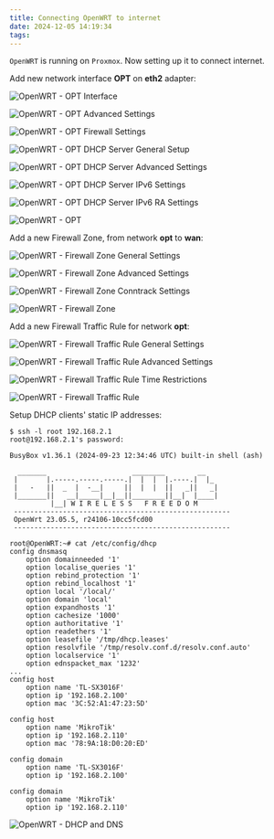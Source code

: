 ```yaml
---
title: Connecting OpenWRT to internet
date: 2024-12-05 14:19:34
tags:
---
```


`OpenWRT` is running on `Proxmox`. Now setting up it to connect internet.

Add new network interface **OPT** on **eth2** adapter:

![OpenWRT - OPT Interface](/img/OpenWRT%20-%20OPT%20Interface.png "OpenWRT - OPT Interface")

![OpenWRT - OPT Advanced Settings](/img/OpenWRT%20-%20OPT%20Advanced%20Settings.png "OpenWRT - OPT Advanced Settings")

![OpenWRT - OPT Firewall Settings](/img/OpenWRT%20-%20OPT%20Firewall%20Settings.png "OpenWRT - OPT Firewall Settings")

![OpenWRT - OPT DHCP Server General Setup](/img/OpenWRT%20-%20OPT%20DHCP%20Server%20General%20Setup.png "OpenWRT - OPT DHCP Server General Setup")

![OpenWRT - OPT DHCP Server Advanced Settings](/img/OpenWRT%20-%20OPT%20DHCP%20Server%20Advanced%20Settings.png "OpenWRT - OPT DHCP Server Advanced Settings")

![OpenWRT - OPT DHCP Server IPv6 Settings](/img/OpenWRT%20-%20OPT%20DHCP%20Server%20IPv6%20Settings.png "OpenWRT - OPT DHCP Server IPv6 Settings")

![OpenWRT - OPT DHCP Server IPv6 RA Settings](/img/OpenWRT%20-%20OPT%20DHCP%20Server%20IPv6%20RA%20Settings.png "OpenWRT - OPT DHCP Server IPv6 RA Settings")

![OpenWRT - OPT](/img/OpenWRT%20-%20OPT.png "OpenWRT - OPT")

Add a new Firewall Zone, from network **opt** to **wan**:

![OpenWRT - Firewall Zone General Settings](/img/OpenWRT%20-%20Firewall%20Zone%20General%20Settings.png "OpenWRT - Firewall Zone General Settings")

![OpenWRT - Firewall Zone Advanced Settings](/img/OpenWRT%20-%20Firewall%20Zone%20Advanced%20Settings.png "OpenWRT - Firewall Zone Advanced Settings")

![OpenWRT - Firewall Zone Conntrack Settings](/img/OpenWRT%20-%20Firewall%20Zone%20Conntrack%20Settings.png "OpenWRT - Firewall Zone Conntrack Settings")

![OpenWRT - Firewall Zone](/img/OpenWRT%20-%20Firewall%20Zone.png "OpenWRT - Firewall Zone")

Add a new Firewall Traffic Rule for network **opt**:

![OpenWRT - Firewall Traffic Rule General Settings](/img/OpenWRT%20-%20Firewall%20Traffic%20Rule%20General%20Settings.png "OpenWRT - Firewall Traffic Rule General Settings")

![OpenWRT - Firewall Traffic Rule Advanced Settings](/img/OpenWRT%20-%20Firewall%20Traffic%20Rule%20Advanced%20Settings.png "OpenWRT - Firewall Traffic Rule Advanced Settings")

![OpenWRT - Firewall Traffic Rule Time Restrictions](/img/OpenWRT%20-%20Firewall%20Traffic%20Rule%20Time%20Restrictions.png "OpenWRT - Firewall Traffic Rule Time Restrictions")

![OpenWRT - Firewall Traffic Rule](/img/OpenWRT%20-%20Firewall%20Traffic%20Rule.png "OpenWRT - Firewall Traffic Rule")

Setup DHCP clients' static IP addresses:

```
$ ssh -l root 192.168.2.1
root@192.168.2.1's password:

BusyBox v1.36.1 (2024-09-23 12:34:46 UTC) built-in shell (ash)

  _______                     ________        __
 |       |.-----.-----.-----.|  |  |  |.----.|  |_
 |   -   ||  _  |  -__|     ||  |  |  ||   _||   _|
 |_______||   __|_____|__|__||________||__|  |____|
          |__| W I R E L E S S   F R E E D O M
 -----------------------------------------------------
 OpenWrt 23.05.5, r24106-10cc5fcd00
 -----------------------------------------------------

root@OpenWRT:~# cat /etc/config/dhcp
config dnsmasq
	option domainneeded '1'
	option localise_queries '1'
	option rebind_protection '1'
	option rebind_localhost '1'
	option local '/local/'
	option domain 'local'
	option expandhosts '1'
	option cachesize '1000'
	option authoritative '1'
	option readethers '1'
	option leasefile '/tmp/dhcp.leases'
	option resolvfile '/tmp/resolv.conf.d/resolv.conf.auto'
	option localservice '1'
	option ednspacket_max '1232'
...
config host
	option name 'TL-SX3016F'
	option ip '192.168.2.100'
	option mac '3C:52:A1:47:23:5D'

config host
	option name 'MikroTik'
	option ip '192.168.2.110'
	option mac '78:9A:18:D0:20:ED'

config domain
	option name 'TL-SX3016F'
	option ip '192.168.2.100'

config domain
	option name 'MikroTik'
	option ip '192.168.2.110'

```

![OpenWRT - DHCP and DNS](/img/OpenWRT%20-%20DHCP%20and%20DNS.png "OpenWRT - DHCP and DNS")
